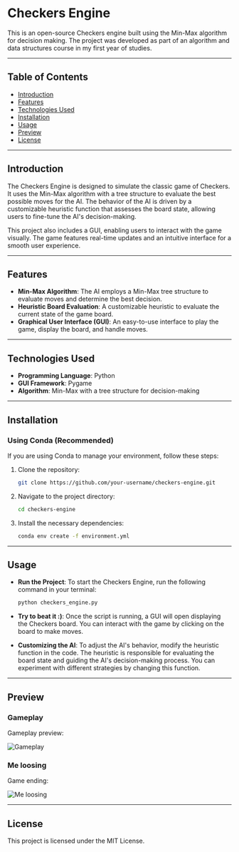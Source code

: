 # Checkers Engine

This is an open-source Checkers engine built using the Min-Max algorithm for decision making. The project was developed as part of an algorithm and data structures course in my first year of studies.

---

## Table of Contents
- [Introduction](#introduction)
- [Features](#features)
- [Technologies Used](#technologies-used)
- [Installation](#installation)
- [Usage](#usage)
- [Preview](#preview)
- [License](#license)

---

## Introduction

The Checkers Engine is designed to simulate the classic game of Checkers. It uses the Min-Max algorithm with a tree structure to evaluate the best possible moves for the AI. The behavior of the AI is driven by a customizable heuristic function that assesses the board state, allowing users to fine-tune the AI's decision-making.

This project also includes a GUI, enabling users to interact with the game visually. The game features real-time updates and an intuitive interface for a smooth user experience.

---

## Features

- **Min-Max Algorithm**: The AI employs a Min-Max tree structure to evaluate moves and determine the best decision.
- **Heuristic Board Evaluation**: A customizable heuristic to evaluate the current state of the game board.
- **Graphical User Interface (GUI)**: An easy-to-use interface to play the game, display the board, and handle moves.

---

## Technologies Used

- **Programming Language**: Python
- **GUI Framework**: Pygame
- **Algorithm**: Min-Max with a tree structure for decision-making

---

## Installation

### Using Conda (Recommended)

If you are using Conda to manage your environment, follow these steps:


1. Clone the repository:
   ```bash
   git clone https://github.com/your-username/checkers-engine.git
2. Navigate to the project directory:
   ```bash
   cd checkers-engine
3. Install the necessary dependencies:
   ```bash
   conda env create -f environment.yml
---

## Usage

- **Run the Project**: To start the Checkers Engine, run the following command in your terminal:
   ```bash
   python checkers_engine.py
- **Try to beat it :)**: Once the script is running, a GUI will open displaying the Checkers board. You can interact with the game by clicking on the board to make moves.

- **Customizing the AI**: To adjust the AI's behavior, modify the heuristic function in the code. The heuristic is responsible for evaluating the board state and guiding the AI's decision-making process. You can experiment with different strategies by changing this function.

--- 

## Preview

### Gameplay
Gameplay preview:

![Gameplay](assets/images/gameplay0.png)

### Me loosing
Game ending:

![Me loosing](assets/images/gameplay1.png)

---

## License

This project is licensed under the MIT License.
